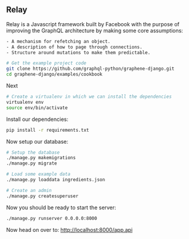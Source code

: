 ## Relay

Relay is a Javascript framework built by Facebook with the purpose of improving the GraphQL architecture by making some core assumptions:

```bash
- A mechanism for refetching an object.
- A description of how to page through connections.
- Structure around mutations to make them predictable.
```

```bash
# Get the example project code
git clone https://github.com/graphql-python/graphene-django.git
cd graphene-django/examples/cookbook
```
Next
```bash
# Create a virtualenv in which we can install the dependencies
virtualenv env
source env/bin/activate
```
Install our dependencies:

```bash
pip install -r requirements.txt
```

Now setup our database:

```bash
# Setup the database
./manage.py makemigrations
./manage.py migrate

# Load some example data
./manage.py loaddata ingredients.json

# Create an admin
./manage.py createsuperuser
```
Now you should be ready to start the server:

```bash
./manage.py runserver 0.0.0.0:8000
```

Now head on over to:
[http://localhost:8000/app.api](http://localhost:8000/app.api)